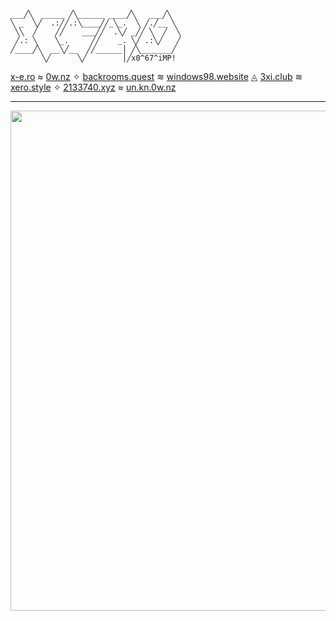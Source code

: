 ```
___╱╲  _____ ╱╲______ ____╱╲   ___╱╲
╲ _  ╲╱  .:╱╱.:╲____╱╱_╲_.  ╲ ╱.╱__ ╲
 ╲╲  ╱    ╱╱    ___╱╱  .╲╱ _╱╱ ╲  ╱  ╲
 ╱.: ╲    ╲_.     ╱╱    _. ╲╱ .:╲╱   ╱
╱____╱╲  __╲╱__  ╱╱______│ ╱╲_______╱
       ╲╱      ╲╱        │╱x0^67^iMP!
```

[x-e.ro](https://x-e.ro) ≈ [0w.nz](https://0w.nz) ✧ [backrooms.quest](https//backrooms.quest) ≋ [windows98.website](https://www.windows98.website) ◬ [3xi.club](https://3xi.club) ≋ [xero.style](https://xero.style) ✧ [2133740.xyz](https://2133740.xyz) ≈ [un.kn.0w.nz](https://un.kn.0w.nz)

---

<img width=800 src="https://github-profile-trophy.vercel.app/?username=xero&column=6&no-frame=true&no-bg=true&theme=algolia"/>
